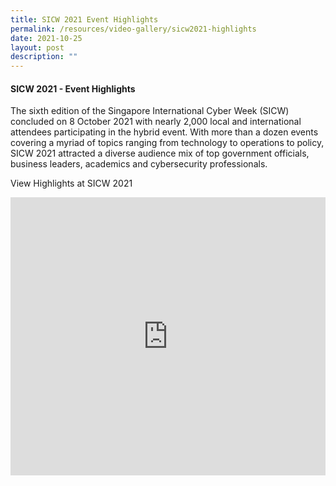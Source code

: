 ```yaml
---
title: SICW 2021 Event Highlights
permalink: /resources/video-gallery/sicw2021-highlights
date: 2021-10-25
layout: post
description: ""
---
```


#### **SICW 2021 - Event Highlights**

The sixth edition of the Singapore International Cyber Week (SICW) concluded on 8 October 2021 with nearly 2,000 local and international attendees participating in the hybrid event. With more than a dozen events covering a myriad of topics ranging from technology to operations to policy, SICW 2021 attracted a diverse audience mix of top government officials, business leaders, academics and cybersecurity professionals.

View Highlights at SICW 2021
<iframe width="100%" height="445" src="https://www.youtube.com/embed/fzrDI8wF-7c" title="YouTube video player" frameborder="0" allow="accelerometer; autoplay; clipboard-write; encrypted-media; gyroscope; picture-in-picture" allowfullscreen></iframe>